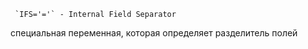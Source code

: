 ```
 `IFS='='` - Internal Field Separator
```

cпециальная переменная, которая определяет разделитель полей